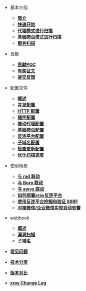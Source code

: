 - 基本介绍
  - [**简介**](tutorial/introduce.md)
  - [**快速开始**](tutorial/prepare.md)
  - [**代理模式进行扫描**](tutorial/webscan_proxy.md)
  - [**基础爬虫模式进行扫描**](tutorial/webscan_basic_crawler.md)
  - [**服务扫描**](tutorial/service_scan.md)
- 贡献
  - [**贡献POC**](tutorial/contribute.md)
  - [**有奖征文**](scenario/intro.md)
  - [**提交反馈**](tutorial/feedback.md)
- 配置文件
  - [**概述**](configration/README.md)
  - [**并发配置**](configration/parallel.md)
  - [**HTTP 配置**](configration/http.md)
  - [**插件配置**](configration/plugins.md)
  - [**被动代理配置**](configration/mitm.md)
  - [**基础爬虫配置**](configration/basic-crawler.md)
  - [**反连平台配置**](configration/reverse.md)
  - [**子域名配置**](configration/subdomain.md)
  - [**检查更新配置**](configration/update.md)
  - [**优化扫描速度**](tutorial/speed.md)
- 使用场景
  - [**与 rad 联动**](scenario/rad.md)
  - [**与 Burp 联动**](scenario/burp.md)
  - [**与 awvs 联动**](scenario/awvs.md)
  - [**如何部署xray反连平台**](scenario/reverse.md)
  - [**使用反连平台挖掘和验证 SSRF**](scenario/reverse_server_ssrf.md)
  - [**对接微信/企业微信实现自动告警**](scenario/xray_vuln_alert.md)

- webhook
  - [**概述**](webhook/webhook.md)
  - [**漏洞扫描**](webhook/vuln.md)
  - [**子域名**](webhook/subdomain.md)
- [**常见问题**](tutorial/faq.md)
- [**技术分享**](share/share.md)
- [**版本对比**](generic/compare.md)
- [**xray Change Log**](./generic/changeLog.md)
